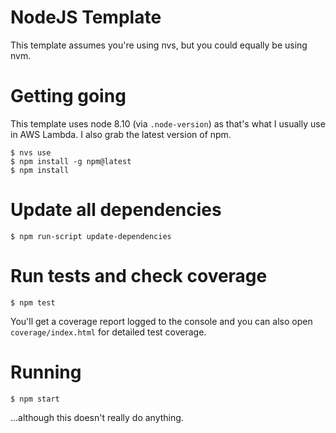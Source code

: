 # NodeJS Template

This template assumes you're using nvs, but you could equally be using nvm.

# Getting going

This template uses node 8.10 (via `.node-version`) as that's what I usually use in AWS Lambda. I also grab the latest version of npm.

    $ nvs use
    $ npm install -g npm@latest
    $ npm install

# Update all dependencies

    $ npm run-script update-dependencies

# Run tests and check coverage

    $ npm test

You'll get a coverage report logged to the console and you can also open `coverage/index.html` for detailed test coverage.

# Running

    $ npm start

...although this doesn't really do anything.
